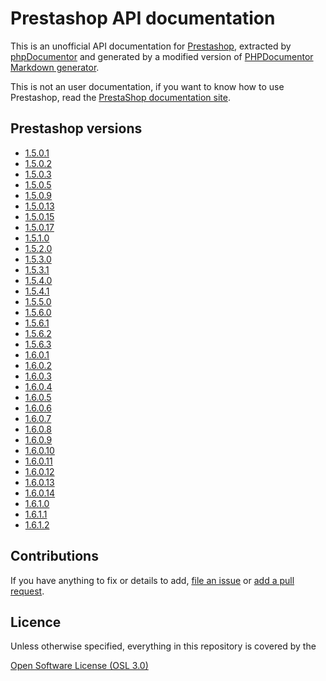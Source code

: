 # Prestashop API documentation

This is an unofficial API documentation for [Prestashop](https://github.com/PrestaShop/PrestaShop/), extracted by [phpDocumentor](https://github.com/phpDocumentor/phpDocumentor2) and generated by a modified version of [PHPDocumentor Markdown generator](https://github.com/evert/phpdoc-md).

This is not an user documentation, if you want to know how to use Prestashop, read the [PrestaShop documentation site](http://doc.prestashop.com/).

## Prestashop versions

* [1.5.0.1](1.5.0.1/Home.md)
* [1.5.0.2](1.5.0.2/Home.md)
* [1.5.0.3](1.5.0.3/Home.md)
* [1.5.0.5](1.5.0.5/Home.md)
* [1.5.0.9](1.5.0.9/Home.md)
* [1.5.0.13](1.5.0.13/Home.md)
* [1.5.0.15](1.5.0.15/Home.md)
* [1.5.0.17](1.5.0.17/Home.md)
* [1.5.1.0](1.5.1.0/Home.md)
* [1.5.2.0](1.5.2.0/Home.md)
* [1.5.3.0](1.5.3.0/Home.md)
* [1.5.3.1](1.5.3.1/Home.md)
* [1.5.4.0](1.5.4.0/Home.md)
* [1.5.4.1](1.5.4.1/Home.md)
* [1.5.5.0](1.5.5.0/Home.md)
* [1.5.6.0](1.5.6.0/Home.md)
* [1.5.6.1](1.5.6.1/Home.md)
* [1.5.6.2](1.5.6.2/Home.md)
* [1.5.6.3](1.5.6.3/Home.md)
* [1.6.0.1](1.6.0.1/Home.md)
* [1.6.0.2](1.6.0.2/Home.md)
* [1.6.0.3](1.6.0.3/Home.md)
* [1.6.0.4](1.6.0.4/Home.md)
* [1.6.0.5](1.6.0.5/Home.md)
* [1.6.0.6](1.6.0.6/Home.md)
* [1.6.0.7](1.6.0.7/Home.md)
* [1.6.0.8](1.6.0.8/Home.md)
* [1.6.0.9](1.6.0.9/Home.md)
* [1.6.0.10](1.6.0.10/Home.md)
* [1.6.0.11](1.6.0.11/Home.md)
* [1.6.0.12](1.6.0.12/Home.md)
* [1.6.0.13](1.6.0.13/Home.md)
* [1.6.0.14](1.6.0.14/Home.md)
* [1.6.1.0](1.6.1.0/Home.md)
* [1.6.1.1](1.6.1.1/Home.md)
* [1.6.1.2](1.6.1.2/Home.md)

## Contributions

If you have anything to fix or details to add, [file an issue](http://github.com/Shagshag/prestashop-documentation/issues) or [add a pull request](http://github.com/Shagshag/prestashop-documentation/pulls).

## Licence

Unless otherwise specified, everything in this repository is covered by the 

[Open Software License (OSL 3.0)](http://opensource.org/licenses/OSL-3.0)
